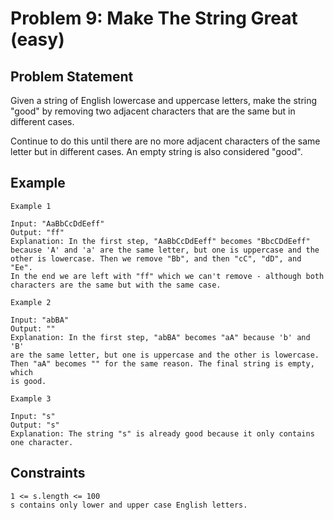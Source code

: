 # Problem 9: Make The String Great (easy)

## Problem Statement

Given a string of English lowercase and uppercase letters, make the string
"good" by removing two adjacent characters that are the same but in different
cases.

Continue to do this until there are no more adjacent characters of the same
letter but in different cases. An empty string is also considered "good".

## Example

```text
Example 1

Input: "AaBbCcDdEeff"
Output: "ff"
Explanation: In the first step, "AaBbCcDdEeff" becomes "BbcCDdEeff"
because 'A' and 'a' are the same letter, but one is uppercase and the
other is lowercase. Then we remove "Bb", and then "cC", "dD", and "Ee".
In the end we are left with "ff" which we can't remove - although both
characters are the same but with the same case.

Example 2

Input: "abBA"
Output: ""
Explanation: In the first step, "abBA" becomes "aA" because 'b' and 'B'
are the same letter, but one is uppercase and the other is lowercase.
Then "aA" becomes "" for the same reason. The final string is empty, which
is good.

Example 3

Input: "s"
Output: "s"
Explanation: The string "s" is already good because it only contains one character.
```

## Constraints

```text
1 <= s.length <= 100
s contains only lower and upper case English letters.
```
